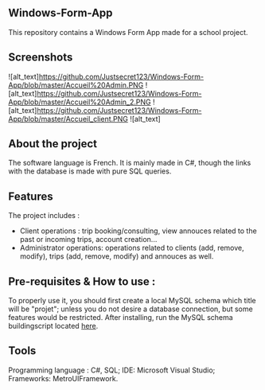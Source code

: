 ## Windows-Form-App
This repository contains a Windows Form App made for a school project. 

## Screenshots 
![alt_text]https://github.com/Justsecret123/Windows-Form-App/blob/master/Accueil%20Admin.PNG
![alt_text]https://github.com/Justsecret123/Windows-Form-App/blob/master/Accueil%20Admin_2.PNG
![alt_text]https://github.com/Justsecret123/Windows-Form-App/blob/master/Accueil_client.PNG
![alt_text]


## About the project
The software language is French. It is mainly made in C#, though the links with the database is made with pure SQL queries. 

## Features
The project includes : 
- Client operations : trip booking/consulting, view annouces related to the past or incoming trips, account creation...
- Administrator operations: operations related to clients (add, remove, modify), trips (add, remove, modify) and annouces as well. 

## Pre-requisites & How to use :
To properly use it, you should first create a local MySQL schema which title will be "projet"; unless you do not desire a database connection,
but some features would be restricted. After installing, run the MySQL schema buildingscript located [here](https://github.com/Justsecret123/Windows-Form-App/blob/master/Project/Mini-projet/bin/Debug/Projet_db.sql).

## Tools
Programming language : C#, SQL; IDE: Microsoft Visual Studio; Frameworks: MetroUIFramework.

